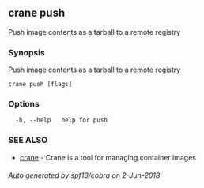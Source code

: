 ## crane push

Push image contents as a tarball to a remote registry

### Synopsis

Push image contents as a tarball to a remote registry

```
crane push [flags]
```

### Options

```
  -h, --help   help for push
```

### SEE ALSO

* [crane](crane.md)	 - Crane is a tool for managing container images

###### Auto generated by spf13/cobra on 2-Jun-2018
